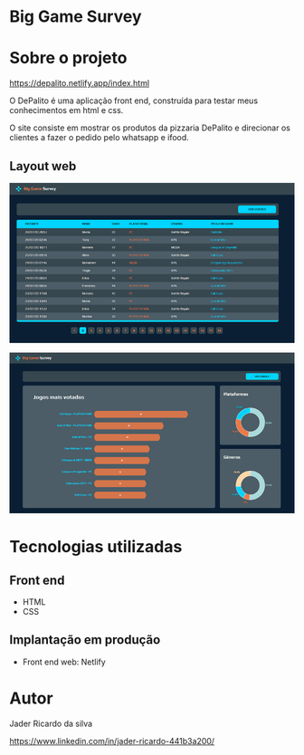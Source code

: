 # Big Game Survey 


# Sobre o projeto

https://depalito.netlify.app/index.html

O DePalito é uma aplicação front end, construída para testar meus conhecimentos em html e css.

O site consiste em mostrar os produtos da pizzaria DePalito e direcionar os clientes a fazer o pedido pelo whatsapp e ifood.


## Layout web
![Web 1](https://github.com/acenelio/assets/raw/main/sds1/web1.png)

![Web 2](https://github.com/acenelio/assets/raw/main/sds1/web2.png)



# Tecnologias utilizadas
## Front end
- HTML 
- CSS

## Implantação em produção
- Front end web: Netlify


# Autor

Jader Ricardo da silva

https://www.linkedin.com/in/jader-ricardo-441b3a200/